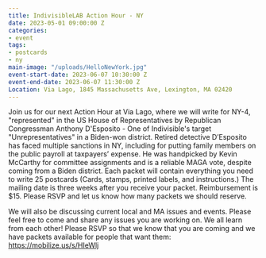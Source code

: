 ```yaml
---
title: IndivisibleLAB Action Hour - NY
date: 2023-05-01 09:00:00 Z
categories:
- event
tags:
- postcards
- ny
main-image: "/uploads/HelloNewYork.jpg"
event-start-date: 2023-06-07 10:30:00 Z
event-end-date: 2023-06-07 11:30:00 Z
Location: Via Lago, 1845 Massachusetts Ave, Lexington, MA 02420
---
```


Join us for our next Action Hour at Via Lago, where we will write for NY-4, "represented" in the US House of Representatives by Republican Congressman Anthony D'Esposito - One of Indivisible's target "Unrepresentatives" in a Biden-won district. Retired detective D’Esposito has faced multiple sanctions in NY, including for putting family members on the public payroll at taxpayers’ expense. He was handpicked by Kevin McCarthy for committee assignments and is a reliable MAGA vote, despite coming from a Biden district. Each packet will contain everything you need to write 25 postcards (Cards, stamps, printed labels, and instructions.) The mailing date is three weeks after you receive your packet. Reimbursement is $15. Please RSVP and let us know how many packets we should reserve.

We will also be discussing current local and MA issues and events. Please feel free to come and share any issues you are working on. We all learn from each other! Please RSVP so that we know that you are coming and we have packets available for people that want them: https://mobilize.us/s/HIeWlj